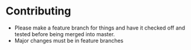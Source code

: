 # Contributing

 - Please make a feature branch for things and have it checked off and tested 
 before being merged into master.
 - Major changes must be in feature branches

